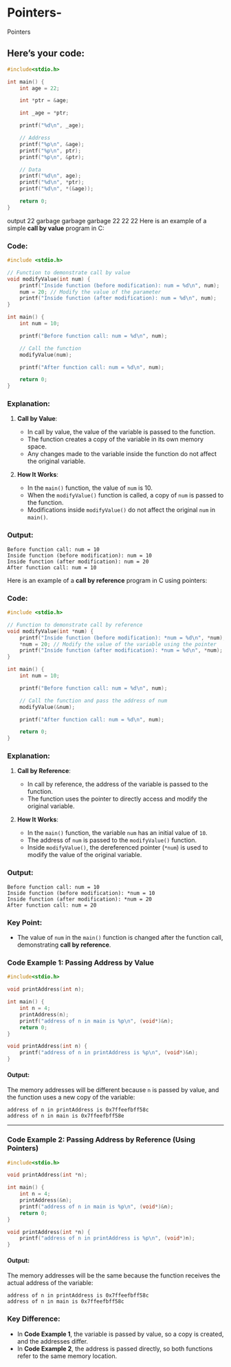 # Pointers-
Pointers 

Here’s your code:
 ---
```c
#include<stdio.h>

int main() {
    int age = 22;

    int *ptr = &age;

    int _age = *ptr;

    printf("%d\n", _age);

    // Address
    printf("%p\n", &age);
    printf("%p\n", ptr);
    printf("%p\n", &ptr);

    // Data
    printf("%d\n", age);
    printf("%d\n", *ptr);
    printf("%d\n", *(&age));

    return 0;
}
```
output
22
garbage 
garbage 
garbage
22
22
22
Here is an example of a simple **call by value** program in C:

### Code:
```c
#include <stdio.h>

// Function to demonstrate call by value
void modifyValue(int num) {
    printf("Inside function (before modification): num = %d\n", num);
    num = 20; // Modify the value of the parameter
    printf("Inside function (after modification): num = %d\n", num);
}

int main() {
    int num = 10;

    printf("Before function call: num = %d\n", num);

    // Call the function
    modifyValue(num);

    printf("After function call: num = %d\n", num);

    return 0;
}
```

### Explanation:
1. **Call by Value**:
   - In call by value, the value of the variable is passed to the function.
   - The function creates a copy of the variable in its own memory space.
   - Any changes made to the variable inside the function do not affect the original variable.

2. **How It Works**:
   - In the `main()` function, the value of `num` is 10.
   - When the `modifyValue()` function is called, a copy of `num` is passed to the function.
   - Modifications inside `modifyValue()` do not affect the original `num` in `main()`.

### Output:
```
Before function call: num = 10
Inside function (before modification): num = 10
Inside function (after modification): num = 20
After function call: num = 10
```

Here is an example of a **call by reference** program in C using pointers:

### Code:
```c
#include <stdio.h>

// Function to demonstrate call by reference
void modifyValue(int *num) {
    printf("Inside function (before modification): *num = %d\n", *num);
    *num = 20; // Modify the value of the variable using the pointer
    printf("Inside function (after modification): *num = %d\n", *num);
}

int main() {
    int num = 10;

    printf("Before function call: num = %d\n", num);

    // Call the function and pass the address of num
    modifyValue(&num);

    printf("After function call: num = %d\n", num);

    return 0;
}
```

### Explanation:
1. **Call by Reference**:
   - In call by reference, the address of the variable is passed to the function.
   - The function uses the pointer to directly access and modify the original variable.

2. **How It Works**:
   - In the `main()` function, the variable `num` has an initial value of `10`.
   - The address of `num` is passed to the `modifyValue()` function.
   - Inside `modifyValue()`, the dereferenced pointer (`*num`) is used to modify the value of the original variable.

### Output:
```
Before function call: num = 10
Inside function (before modification): *num = 10
Inside function (after modification): *num = 20
After function call: num = 20
```

### Key Point:
- The value of `num` in the `main()` function is changed after the function call, demonstrating **call by reference**.

### Code Example 1: Passing Address by Value

```c
#include<stdio.h>

void printAddress(int n);

int main() {
    int n = 4;
    printAddress(n);
    printf("address of n in main is %p\n", (void*)&n);
    return 0;
}

void printAddress(int n) {
    printf("address of n in printAddress is %p\n", (void*)&n);
}
```

#### Output:
The memory addresses will be different because `n` is passed by value, and the function uses a new copy of the variable:
```
address of n in printAddress is 0x7ffeefbff58c
address of n in main is 0x7ffeefbff58e
```

---

### Code Example 2: Passing Address by Reference (Using Pointers)

```c
#include<stdio.h>

void printAddress(int *n);

int main() {
    int n = 4;
    printAddress(&n);
    printf("address of n in main is %p\n", (void*)&n);
    return 0;
}

void printAddress(int *n) {
    printf("address of n in printAddress is %p\n", (void*)n);
}
```

#### Output:
The memory addresses will be the same because the function receives the actual address of the variable:
```
address of n in printAddress is 0x7ffeefbff58c
address of n in main is 0x7ffeefbff58c
```

### Key Difference:
- In **Code Example 1**, the variable is passed by value, so a copy is created, and the addresses differ.
- In **Code Example 2**, the address is passed directly, so both functions refer to the same memory location.
